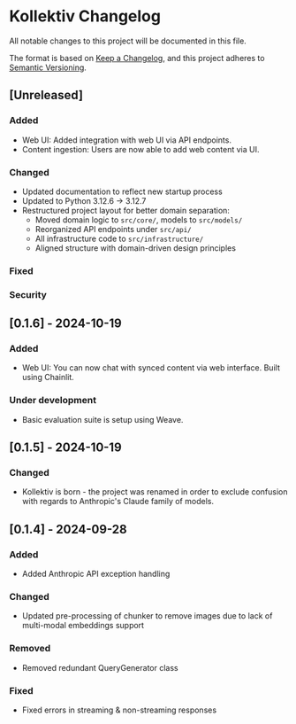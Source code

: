 # Kollektiv Changelog

All notable changes to this project will be documented in this file.

The format is based on [Keep a Changelog](https://keepachangelog.com/en/1.0.0/),
and this project adheres to [Semantic Versioning](https://semver.org/spec/v2.0.0.html).

## [Unreleased]

### Added
- Web UI: Added integration with web UI via API endpoints.
- Content ingestion: Users are now able to add web content via UI.

### Changed
- Updated documentation to reflect new startup process
- Updated to Python 3.12.6 -> 3.12.7
- Restructured project layout for better domain separation:
  - Moved domain logic to `src/core/`, models to `src/models/`
  - Reorganized API endpoints under `src/api/`
  - All infrastructure code to `src/infrastructure/`
  - Aligned structure with domain-driven design principles

### Fixed


### Security


## [0.1.6] - 2024-10-19
### Added
- Web UI: You can now chat with synced content via web interface. Built using Chainlit.

### Under development
- Basic evaluation suite is setup using Weave.

## [0.1.5] - 2024-10-19
### Changed
- Kollektiv is born - the project was renamed in order to exclude confusion with regards to Anthropic's Claude
  family of models.

## [0.1.4] - 2024-09-28

### Added
- Added Anthropic API exception handling

### Changed
- Updated pre-processing of chunker to remove images due to lack of multi-modal embeddings support

### Removed
- Removed redundant QueryGenerator class

### Fixed
- Fixed errors in streaming & non-streaming responses
